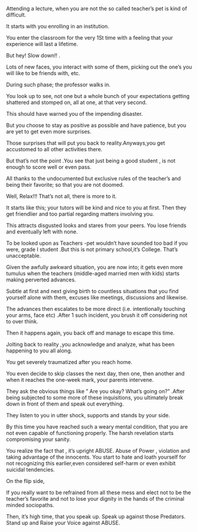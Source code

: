  Attending a lecture, when you are not the so called teacher’s pet is kind of difficult.

It starts with you enrolling in an institution.

You enter the classroom for the very 1St time with a feeling that your experience will last a lifetime.

But hey! Slow down!! .

 Lots of new faces, you interact with some of them, picking out the one’s you will like to be friends with, etc.

 During such phase; the professor walks in.

You look up to see, not one but a whole bunch of your  expectations getting shattered and stomped on, all at one, at that very second.

This should have warned you of the impending disaster.

 But you choose to stay as positive as possible and have patience, but you are yet to get even more surprises.

 Those surprises that will put you back to reality.Anyways,you get accustomed  to all other activities there.

But that’s not the point .You see that just  being a good student , is not enough to score well or even pass.

All thanks to the undocumented but exclusive rules of the teacher’s and being their favorite; so that you are not doomed.

Well, Relax!!! That’s not all, there is more to it.

It starts like this; your tutors will be kind and nice to you at first. Then they get friendlier and too partial regarding matters involving you.

This attracts disgusted looks and stares from your peers. You lose friends and eventually left with none.

To be looked upon as Teachers -pet wouldn’t have sounded too bad if you were, grade I student .But this is not primary school,it’s College. That’s unacceptable.

Given the awfully awkward situation, you are now into; it gets even more tumulus when the  teachers (middle-aged married men with kids) starts making perverted advances.

Subtle at first and next giving birth to countless situations that you find yourself alone with them, excuses like meetings, discussions and likewise.

The advances then escalates to be more direct (i.e. intentionally touching your arms, face etc) .After 1 such incident, you brush it off considering not to over think.

Then it happens again, you back off and manage to escape this time.

Jolting back to reality ,you  acknowledge and analyze, what has been happening  to you all along.

You get severely traumatized after you reach home.

 You even decide to skip classes the next day, then one, then another and when it reaches the one-week mark, your parents  intervene.

 They ask the obvious things like ” Are you okay? What’s going on?” .After being subjected to some more of these inquisitions, you ultimately break down in front of them and speak out everything.

They listen to you in utter shock, supports and stands by your side.

By this time you have reached such a weary mental condition, that you are not even capable of functioning properly. The harsh revelation starts compromising your sanity.

You realize the fact that , it’s upright ABUSE.  Abuse of Power ,  violation and taking advantage of the innocents. You start to hate and loath yourself for not recognizing this earlier,even considered  self-harm or even exhibit suicidal tendencies.

On the flip side,

If you really want to be refrained from all these mess and elect not to be  the teacher’s favorite and not to lose your dignity in the hands of the criminal minded sociopaths.

Then, it’s high time, that you speak up. Speak up against those Predators. Stand up and Raise your Voice against ABUSE.
